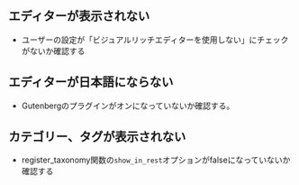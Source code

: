 ## エディターが表示されない  
- ユーザーの設定が「ビジュアルリッチエディターを使用しない」にチェックがないか確認する

## エディターが日本語にならない  
- Gutenbergのプラグインがオンになっていないか確認する。

## カテゴリー、タグが表示されない  
- register_taxonomy関数の`show_in_rest`オプションがfalseになっていないか確認する
